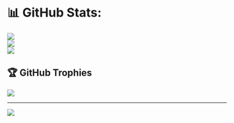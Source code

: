 
# 📊 GitHub Stats:
![](https://github-readme-stats.vercel.app/api?username=akarshghildyal&theme=dark&hide_border=false&include_all_commits=true&count_private=true)<br/>
![](https://github-readme-streak-stats.herokuapp.com/?user=akarshghildyal&theme=dark&hide_border=false)<br/>
![](https://github-readme-stats.vercel.app/api/top-langs/?username=akarshghildyal&theme=dark&hide_border=false&include_all_commits=true&count_private=true&layout=compact)

## 🏆 GitHub Trophies
![](https://github-profile-trophy.vercel.app/?username=akarshghildyal&theme=radical&no-frame=false&no-bg=false&margin-w=4)

---
[![](https://visitcount.itsvg.in/api?id=akarshghildyal&icon=10&color=7)](https://visitcount.itsvg.in)

<!-- Proudly created with GPRM ( https://gprm.itsvg.in ) -->
